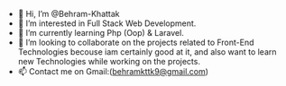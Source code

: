 - 👋 Hi, I’m @Behram-Khattak
- 👀 I’m interested in Full Stack Web Development.
- 🌱 I’m currently learning Php (Oop) & Laravel.
- 💞️ I’m looking to collaborate on the projects related to Front-End Technologies becouse iam certainly good at it, and also want to learn new Technologies while working on the projects.
- 📫 Contact me on Gmail:(behramkttk9@gmail.com)

<!---
Behram-Khattak/Behram-Khattak is a ✨ special ✨ repository because its `README.md` (this file) appears on your GitHub profile.
You can click the Preview link to take a look at your changes.
--->
